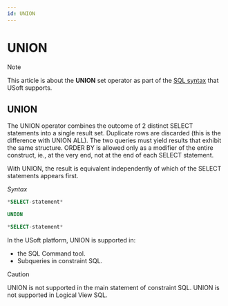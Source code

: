```yaml
---
id: UNION
---
```


# UNION



> [!NOTE]
> This article is about the **UNION** set operator as part of the [SQL syntax](/docs/Modeller_and_Rules_Engine/SQL_syntax) that USoft supports.

## **UNION**

The UNION operator combines the outcome of 2 distinct SELECT statements into a single result set. Duplicate rows are discarded (this is the difference with UNION ALL). The two queries must yield results that exhibit the same structure. ORDER BY is allowed only as a modifier of the entire construct, ie., at the very end, not at the end of each SELECT statement.

With UNION, the result is equivalent independently of which of the SELECT statements appears first.

*Syntax*

```sql
*SELECT-statement*

UNION

*SELECT-statement*
```

In the USoft platform, UNION is supported in:

- the SQL Command tool.
- Subqueries in constraint SQL.

> [!CAUTION]
> UNION is not supported in the main statement of constraint SQL.
> UNION is not supported in Logical View SQL.